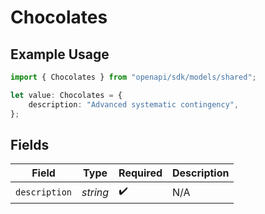 # Chocolates

## Example Usage

```typescript
import { Chocolates } from "openapi/sdk/models/shared";

let value: Chocolates = {
    description: "Advanced systematic contingency",
};
```

## Fields

| Field              | Type               | Required           | Description        |
| ------------------ | ------------------ | ------------------ | ------------------ |
| `description`      | *string*           | :heavy_check_mark: | N/A                |